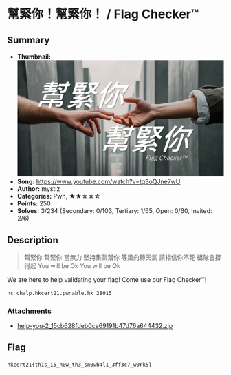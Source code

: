 幫緊你！幫緊你！ / Flag Checker™
===

## Summary

* **Thumbnail:** ![](thumbnail.jpg)
* **Song:** https://www.youtube.com/watch?v=tq3oQJne7wU
* **Author:** mystiz
* **Categories:** Pwn, ★★☆☆☆
* **Points:** 250
* **Solves:** 3/234 (Secondary: 0/103, Tertiary: 1/65, Open: 0/60, Invited: 2/6)

## Description

> 幫緊你 幫緊你
> 當無力 堅持集氣幫你
> 等風向轉天氣
> 請相信你不死
> 組隊會撐得起
> You will be Ok
> You will be Ok

We are here to help validating your flag! Come use our Flag Checker™!

```bash
nc chalp.hkcert21.pwnable.hk 28015
```

### Attachments

- [help-you-2_15cb628fdeb0ce69191b47d76a644432.zip](https://github.com/blackb6a/hkcert-ctf-2021-challenges/releases/download/v1.0.0/help-you-2_15cb628fdeb0ce69191b47d76a644432.zip)

## Flag

`hkcert21{th1s_i5_h0w_th3_sn0wb4l1_3ff3c7_w0rk5}`
